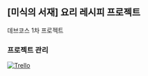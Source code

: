 ## [미식의 서재] 요리 레시피 프로젝트

데브코스 1차 프로젝트


### 프로젝트 관리
<a href="https://trello.com/invite/b/66bdf8afbf7fa084327cc8eb/ATTI810c3aafa5bc0d3582521191c7c7a129272B8EE8/recipe-project" target="_blank">
  <img src=https://img.shields.io/badge/Trello-%23026AA7.svg?style=for-the-badge&logo=Trello&logoColor=white alt=Trello style="margin-bottom: 5px;" />
</a>
